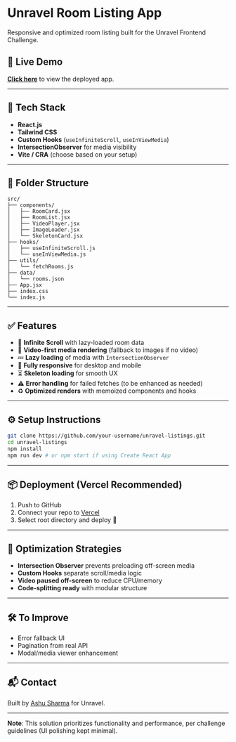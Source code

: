 # Unravel Room Listing App

Responsive and optimized room listing built for the Unravel Frontend Challenge.

## 🚀 Live Demo

[**Click here**](https://your-live-deployment-link.com) to view the deployed app.

---

## 🔧 Tech Stack

* **React.js**
* **Tailwind CSS**
* **Custom Hooks** (`useInfiniteScroll`, `useInViewMedia`)
* **IntersectionObserver** for media visibility
* **Vite / CRA** (choose based on your setup)

---

## 📁 Folder Structure

```
src/
├── components/
│   ├── RoomCard.jsx
│   ├── RoomList.jsx
│   ├── VideoPlayer.jsx
│   ├── ImageLoader.jsx
│   └── SkeletonCard.jsx
├── hooks/
│   ├── useInfiniteScroll.js
│   └── useInViewMedia.js
├── utils/
│   └── fetchRooms.js
├── data/
│   └── rooms.json
├── App.jsx
├── index.css
└── index.js
```

---

## ✅ Features

* 🔄 **Infinite Scroll** with lazy-loaded room data
* 🎥 **Video-first media rendering** (fallback to images if no video)
* 💤 **Lazy loading** of media with `IntersectionObserver`
* 📱 **Fully responsive** for desktop and mobile
* ⏳ **Skeleton loading** for smooth UX
* ⚠️ **Error handling** for failed fetches (to be enhanced as needed)
* ♻️ **Optimized renders** with memoized components and hooks

---

## ⚙️ Setup Instructions

```bash
git clone https://github.com/your-username/unravel-listings.git
cd unravel-listings
npm install
npm run dev # or npm start if using Create React App
```

---

## 📦 Deployment (Vercel Recommended)

1. Push to GitHub
2. Connect your repo to [Vercel](https://vercel.com/)
3. Select root directory and deploy 🎉

---

## 🧠 Optimization Strategies

* **Intersection Observer** prevents preloading off-screen media
* **Custom Hooks** separate scroll/media logic
* **Video paused off-screen** to reduce CPU/memory
* **Code-splitting ready** with modular structure

---

## 🛠️ To Improve

* Error fallback UI
* Pagination from real API
* Modal/media viewer enhancement

---

## 📬 Contact

Built by [Ashu Sharma](https://github.com/ashusharma890) for Unravel.

---

**Note**: This solution prioritizes functionality and performance, per challenge guidelines (UI polishing kept minimal).
